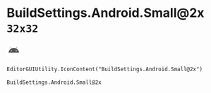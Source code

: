 # BuildSettings.Android.Small@2x `32x32`
<img src="/img/BuildSettings.Android.Small@2x.png" width=32 height=32>

``` CSharp
EditorGUIUtility.IconContent("BuildSettings.Android.Small@2x")
```
```
BuildSettings.Android.Small@2x
```
